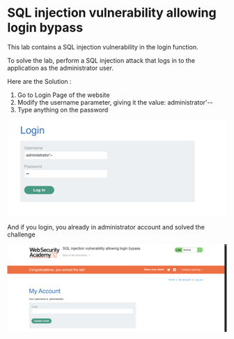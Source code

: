 # SQL injection vulnerability allowing login bypass

This lab contains a SQL injection vulnerability in the login function.

To solve the lab, perform a SQL injection attack that logs in to the application as the administrator user.

Here are the Solution :
1. Go to Login Page of the website 
2. Modify the username parameter, giving it the value: administrator'--
3. Type anything on the password

![alt text](<img/Screenshot 2025-09-10 114220.png>)

And if you login, you already in administrator account and solved the challenge

![alt text](<img/Screenshot 2025-09-10 114135.png>)